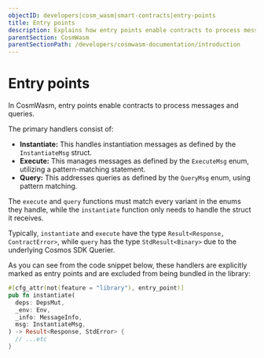 ```yaml
---
objectID: developers|cosm_wasm|smart-contracts|entry-points
title: Entry points
description: Explains how entry points enable contracts to process messages and queries
parentSection: CosmWasm
parentSectionPath: /developers/cosmwasm-documentation/introduction
---
```


# Entry points
In CosmWasm, entry points enable contracts to process messages and queries.

The primary handlers consist of:

- **Instantiate:** This handles instantiation messages as defined by the `InstantiateMsg` struct.
- **Execute:** This manages messages as defined by the `ExecuteMsg` enum, utilizing a pattern-matching statement.
- **Query:** This addresses queries as defined by the `QueryMsg` enum, using pattern matching.

The `execute` and `query` functions must match every variant in the enums they handle, while the `instantiate` function only needs to handle the struct it receives.

Typically, `instantiate` and `execute` have the type `Result<Response, ContractError>`, while `query` has the type `StdResult<Binary>` due to the underlying Cosmos SDK Querier.

As you can see from the code snippet below, these handlers are explicitly marked as entry points and are excluded from being bundled in the library:

```rust
#[cfg_attr(not(feature = "library"), entry_point)]
pub fn instantiate(
  deps: DepsMut,
  _env: Env,
  _info: MessageInfo,
  msg: InstantiateMsg,
) -> Result<Response, StdError> {
  // ...etc
}
```
